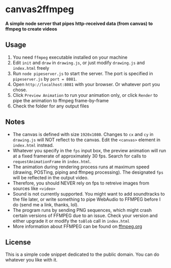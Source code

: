 canvas2ffmpeg
=============

**A simple node server that pipes http-received data (from canvas) to ffmpeg to create videos**

Usage
-----

1. You need `ffmpeg` executable installed on your machine
2. Edit `init` and `draw` in `drawing.js`, or just modify `drawing.js` and `index.html` freely
3. Run `node pipeserver.js` to start the server. The port is specified in `pipeserver.js` by `port = 8081`.
4. Open `http://localhost:8081` with your browser. Or whatever port you chose.
5. Click `Preview Animation` to run your animation only, or click `Render` to pipe the animation to ffmpeg frame-by-frame
6. Check the folder for any output files

Notes
-----

* The canvas is defined with size `1920x1080`. Changes to `cx` and `cy` in `drawing.js` will NOT reflect to the canvas. Edit the `<canvas>` element in `index.html` instead.
* Whatever you specify in the `fps` input box, the preview animation will run at a fixed framerate of approximately 30 fps. Search for calls to `requestAnimationFrame` in `index.html`.
* The animation during rendering process runs at maximum speed (drawing, POSTing, piping and ffmpeg processing). The designated `fps` will be reflected in the output video.
* Therefore, you should NEVER rely on fps to retreive images from sources like `<video>`
* Sound is not currently supported. You might want to add soundtracks to the file later, or write something to pipe WebAudio to FFMPEG before I do (send me a link, thanks, lol).
* The program runs by sending PNG sequences, which might crash certain versions of FFMPEG due to an issue. Check your version and either upgrade it or modify the `toBlob` call in `index.html`
* More information about FFMPEG can be found on [ffmpeg.org](https://ffmpeg.org/)

License
-------

This is a simple code snippet dedicated to the public domain. You can do whatever you like with it.
